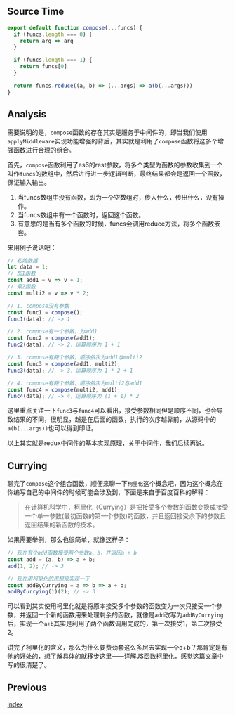 ## Source Time
```javascript
export default function compose(...funcs) {
  if (funcs.length === 0) {
    return arg => arg
  }

  if (funcs.length === 1) {
    return funcs[0]
  }

  return funcs.reduce((a, b) => (...args) => a(b(...args)))
}
```

## Analysis
需要说明的是，`compose`函数的存在其实是服务于中间件的，即当我们使用`applyMiddleware`实现功能增强的背后，其实就是利用了`compose`函数将这多个增强函数进行合理的组合。

首先，`compose`函数利用了es6的rest参数，将多个类型为函数的参数收集到一个叫作`funcs`的数组中，然后进行进一步逻辑判断，最终结果都会是返回一个函数，保证输入输出。

1. 当funcs数组中没有函数，即为一个空数组时，传入什么，传出什么，没有操作。
2. 当funcs数组中有一个函数时，返回这个函数。
3. 有意思的是当有多个函数的时候，funcs会调用reduce方法，将多个函数嵌套。

来用例子说话吧：

```javascript
// 初始数据
let data = 1;
// 加1函数
const add1 = v => v + 1;
// 乘2函数
const multi2 = v => v * 2;

// 1. compose没有参数
const func1 = compose();
func1(data); // -> 1

// 2. compose有一个参数，为add1
const func2 = compose(add1);
func2(data); // -> 2，运算顺序为 1 + 1

// 3. compose有两个参数，顺序依次为add1与multi2
const func3 = compose(add1, multi2);
func3(data); // -> 3，运算顺序为 1 * 2 + 1

// 4. compose有两个参数，顺序依次为multi2与add1
const func4 = compose(multi2, add1);
func4(data); // -> 4，运算顺序为 (1 + 1) * 2
```

这里重点关注一下`func3`与`func4`可以看出，接受参数相同但是顺序不同，也会导致结果的不同，很明显，越是在后面的函数，执行的次序越靠前，从源码中的`a(b(...args))`也可以得到印证。

以上其实就是redux中间件的基本实现原理，关于中间件，我们后续再说。

## Currying
聊完了`compose`这个组合函数，顺便来聊一下`柯里化`这个概念吧，因为这个概念在你编写自己的中间件的时候可能会涉及到，下面是来自于百度百科的解释：

> 在计算机科学中，柯里化（Currying）是把接受多个参数的函数变换成接受一个单一参数(最初函数的第一个参数)的函数，并且返回接受余下的参数且返回结果的新函数的技术。

如果需要举例，那么也很简单，就像这样子：

```javascript
// 现在有个add函数接受两个参数a、b，并返回a + b
const add = (a, b) => a + b;
add(1, 2); // -> 3

// 现在用柯里化的思想来实现一下
const addByCurrying = a => b => a + b;
addByCurrying(1)(2); // -> 3
```

可以看到其实使用柯里化就是将原本接受多个参数的函数变为一次只接受一个参数，并返回一个新的函数用来处理剩余的函数，就像是`add`改写为`addByCurrying`后，实现一个`a+b`其实是利用了两个函数调用完成的，第一次接受1，第二次接受2。

讲完了柯里化的含义，那么为什么要费劲套这么多层去实现一个a+b？那肯定是有他的好处的，想了解具体的就移步这里——[详解JS函数柯里化](https://www.jianshu.com/p/2975c25e4d71)，感觉这篇文章中写的很清楚了。


## Previous
[index](./index.md)